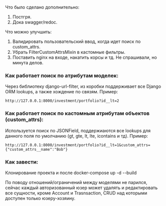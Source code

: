 Что было сделано дополнительно: 
1. Постгря. 
2. Дока swagger/redoc.

Что можно улучшить: 
1. Валидировать пользовательский ввод, когда идет поиск по custom_attrs. 
2. Убрать FilterCustomAttrsMixin в кастомные фильтры. 
3. Поставить nginx на входе, накатить корсы и тд. Не спрашивали, но минута делов.  

### Как работает поиск по атрибутам моделек:
Через библиотеку django-url-filter, из коробки поддерживает все Django ORM lookups, а также хождение по связям. Пример: 

    http://127.0.0.1:8000/investment/portfolio?id__lt=2

### Как работает поиск по кастомным атрибутам объектов (custom_attrs): 
Используется поиск по JSONField, поддержиаются все lookups для данного поля по умолчанию (gt, gte, lt, lte, icontains и тд). Пример: 

    http://127.0.0.1:8000/investment/portfolio?id__lt=1&custom_attrs={"custom_attrs__name":"Bob"}

### Как завести: 
Клонирование проекта и после docker-compose up -d --build

По поводу отношений/ограничений между моделями не парился, сейчас каждый авторизованный юзер может удалять и редактировать все сущности, кроме Account и Trasnsaction, CRUD над которыми доступен только юзеру-хозяину. 